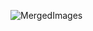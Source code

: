 ![MergedImages](https://user-images.githubusercontent.com/49552078/191178560-77d954c2-3bb5-4932-b758-1c071361ec24.png)
